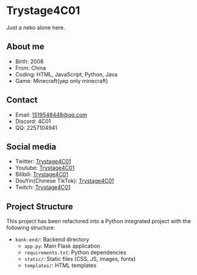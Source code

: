# Trystage4C01

Just a neko alone here.

## About me

- Birth: 2008
- From: China
- Coding: HTML, JavaScript, Python, Java
- Game: Minecraft(yep only minecraft)
## Contact

- Email: 1519548448@qq.com
- Discord: 4C01
- QQ: 2257104941

## Social media

- Twitter: [Trystage4C01](https://x.com/Trystage4C01)
- Youtube: [Trystage4C01](https://www.youtube.com/@4c01)
- Bilibili: [Trystage4C01](https://space.bilibili.com/2090920903)
- DouYin(Chinese TikTok): [Trystage4C01](https://www.douyin.com/user/MS4wLjABAAAAc1ETHHiol3TNIGT037lFnboVnLmgPMi0IhcyprR1zDES9Wxd8BoygU09WAacVGAj)
- Twitch: [Trystage4C01](https://www.twitch.tv/trystage4c01)

## Project Structure

This project has been refactored into a Python integrated project with the following structure:

- `bank-end/`: Backend directory
  - `app.py`: Main Flask application
  - `requirements.txt`: Python dependencies
  - `static/`: Static files (CSS, JS, images, fonts)
  - `templates/`: HTML templates
